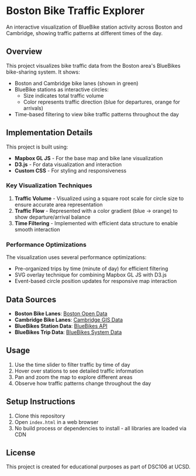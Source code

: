 # Boston Bike Traffic Explorer

An interactive visualization of BlueBike station activity across Boston and Cambridge, showing traffic patterns at different times of the day.

## Overview

This project visualizes bike traffic data from the Boston area's BlueBikes bike-sharing system. It shows:

- Boston and Cambridge bike lanes (shown in green)
- BlueBike stations as interactive circles:
  - Size indicates total traffic volume
  - Color represents traffic direction (blue for departures, orange for arrivals)
- Time-based filtering to view bike traffic patterns throughout the day

## Implementation Details

This project is built using:

- **Mapbox GL JS** - For the base map and bike lane visualization
- **D3.js** - For data visualization and interaction
- **Custom CSS** - For styling and responsiveness

### Key Visualization Techniques

1. **Traffic Volume** - Visualized using a square root scale for circle size to ensure accurate area representation
2. **Traffic Flow** - Represented with a color gradient (blue → orange) to show departure/arrival balance
3. **Time Filtering** - Implemented with efficient data structure to enable smooth interaction

### Performance Optimizations

The visualization uses several performance optimizations:

- Pre-organized trips by time (minute of day) for efficient filtering
- SVG overlay technique for combining Mapbox GL JS with D3.js
- Event-based circle position updates for responsive map interaction

## Data Sources

- **Boston Bike Lanes**: [Boston Open Data](https://bostonopendata-boston.opendata.arcgis.com/datasets/boston::existing-bike-network-2022.geojson)
- **Cambridge Bike Lanes**: [Cambridge GIS Data](https://raw.githubusercontent.com/cambridgegis/cambridgegis_data/main/Recreation/Bike_Facilities/RECREATION_BikeFacilities.geojson)
- **BlueBikes Station Data**: [BlueBikes API](https://gbfs.bluebikes.com/gbfs/en/station_information.json)
- **BlueBikes Trip Data**: [BlueBikes System Data](https://bluebikes.com/system-data)

## Usage

1. Use the time slider to filter traffic by time of day
2. Hover over stations to see detailed traffic information
3. Pan and zoom the map to explore different areas
4. Observe how traffic patterns change throughout the day

## Setup Instructions

1. Clone this repository
2. Open `index.html` in a web browser
3. No build process or dependencies to install - all libraries are loaded via CDN

## License

This project is created for educational purposes as part of DSC106 at UCSD.

